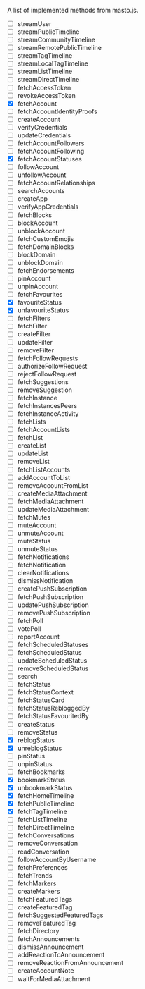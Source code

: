 A list of implemented methods from masto.js.

- [ ] streamUser
- [ ] streamPublicTimeline
- [ ] streamCommunityTimeline
- [ ] streamRemotePublicTimeline
- [ ] streamTagTimeline
- [ ] streamLocalTagTimeline
- [ ] streamListTimeline
- [ ] streamDirectTimeline
- [ ] fetchAccessToken
- [ ] revokeAccessToken
- [x] fetchAccount
- [ ] fetchAccountIdentityProofs
- [ ] createAccount
- [ ] verifyCredentials
- [ ] updateCredentials
- [ ] fetchAccountFollowers
- [ ] fetchAccountFollowing
- [x] fetchAccountStatuses
- [ ] followAccount
- [ ] unfollowAccount
- [ ] fetchAccountRelationships
- [ ] searchAccounts
- [ ] createApp
- [ ] verifyAppCredentials
- [ ] fetchBlocks
- [ ] blockAccount
- [ ] unblockAccount
- [ ] fetchCustomEmojis
- [ ] fetchDomainBlocks
- [ ] blockDomain
- [ ] unblockDomain
- [ ] fetchEndorsements
- [ ] pinAccount
- [ ] unpinAccount
- [ ] fetchFavourites
- [x] favouriteStatus
- [x] unfavouriteStatus
- [ ] fetchFilters
- [ ] fetchFilter
- [ ] createFilter
- [ ] updateFilter
- [ ] removeFilter
- [ ] fetchFollowRequests
- [ ] authorizeFollowRequest
- [ ] rejectFollowRequest
- [ ] fetchSuggestions
- [ ] removeSuggestion
- [ ] fetchInstance
- [ ] fetchInstancesPeers
- [ ] fetchInstanceActivity
- [ ] fetchLists
- [ ] fetchAccountLists
- [ ] fetchList
- [ ] createList
- [ ] updateList
- [ ] removeList
- [ ] fetchListAccounts
- [ ] addAccountToList
- [ ] removeAccountFromList
- [ ] createMediaAttachment
- [ ] fetchMediaAttachment
- [ ] updateMediaAttachment
- [ ] fetchMutes
- [ ] muteAccount
- [ ] unmuteAccount
- [ ] muteStatus
- [ ] unmuteStatus
- [ ] fetchNotifications
- [ ] fetchNotification
- [ ] clearNotifications
- [ ] dismissNotification
- [ ] createPushSubscription
- [ ] fetchPushSubscription
- [ ] updatePushSubscription
- [ ] removePushSubscription
- [ ] fetchPoll
- [ ] votePoll
- [ ] reportAccount
- [ ] fetchScheduledStatuses
- [ ] fetchScheduledStatus
- [ ] updateScheduledStatus
- [ ] removeScheduledStatus
- [ ] search
- [ ] fetchStatus
- [ ] fetchStatusContext
- [ ] fetchStatusCard
- [ ] fetchStatusRebloggedBy
- [ ] fetchStatusFavouritedBy
- [ ] createStatus
- [ ] removeStatus
- [x] reblogStatus
- [x] unreblogStatus
- [ ] pinStatus
- [ ] unpinStatus
- [ ] fetchBookmarks
- [x] bookmarkStatus
- [x] unbookmarkStatus
- [x] fetchHomeTimeline
- [x] fetchPublicTimeline
- [x] fetchTagTimeline
- [ ] fetchListTimeline
- [ ] fetchDirectTimeline
- [ ] fetchConversations
- [ ] removeConversation
- [ ] readConversation
- [ ] followAccountByUsername
- [ ] fetchPreferences
- [ ] fetchTrends
- [ ] fetchMarkers
- [ ] createMarkers
- [ ] fetchFeaturedTags
- [ ] createFeaturedTag
- [ ] fetchSuggestedFeaturedTags
- [ ] removeFeaturedTag
- [ ] fetchDirectory
- [ ] fetchAnnouncements
- [ ] dismissAnnouncement
- [ ] addReactionToAnnouncement
- [ ] removeReactionFromAnnouncement
- [ ] createAccountNote
- [ ] waitForMediaAttachment
